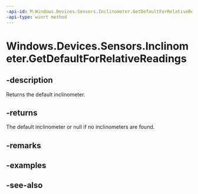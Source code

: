 ----api-id: M:Windows.Devices.Sensors.Inclinometer.GetDefaultForRelativeReadings
-api-type: winrt method
---<!-- Method syntaxpublic Windows.Devices.Sensors.Inclinometer GetDefaultForRelativeReadings()--># Windows.Devices.Sensors.Inclinometer.GetDefaultForRelativeReadings## -descriptionReturns the default inclinometer.## -returnsThe default inclinometer or null if no inclinometers are found.## -remarks## -examples## -see-also